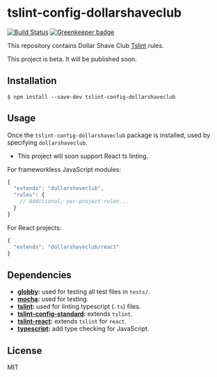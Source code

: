 # tslint-config-dollarshaveclub

[![Build Status](https://travis-ci.org/dollarshaveclub/tslint-config-dollarshaveclub.svg?branch=master)](https://travis-ci.org/dollarshaveclub/tslint-config-dollarshaveclub)
[![Greenkeeper badge](https://badges.greenkeeper.io/dollarshaveclub/tslint-config-dollarshaveclub.svg)](https://greenkeeper.io/)

This repository contains Dollar Shave Club [Tslint](https://palantir.github.io/tslint/) rules.

This project is beta. It will be published soon.

## Installation

```
$ npm install --save-dev tslint-config-dollarshaveclub
```

## Usage

Once the `tslint-config-dollarshaveclub` package is installed, used by specifying `dollarshaveclub`.
- This project will soon support React ts linting.

For frameworkless JavaScript modules:

```js
{
  "extends": "dollarshaveclub",
  "rules": {
    // Additional, per-project rules...
  }
}
```

For React projects:

```js
{
  "extends": "dollarshaveclub/react"
}
```

## Dependencies

- **[globby](https://github.com/sindresorhus/globby):** used for testing all test files in `tests/`.
- **[mocha](https://mochajs.org/):** used for testing.
- **[tslint](https://github.com/palantir/tslint):** used for linting typescript (`.ts`) files.
- **[tslint-config-standard](https://github.com/blakeembrey/tslint-config-standard):** extends `tslint`.
- **[tslint-react](https://github.com/palantir/tslint-react):** extends `tslint` for `react`.
- **[typescript](https://github.com/Microsoft/TypeScript):** add type checking for JavaScript.

## License

MIT
